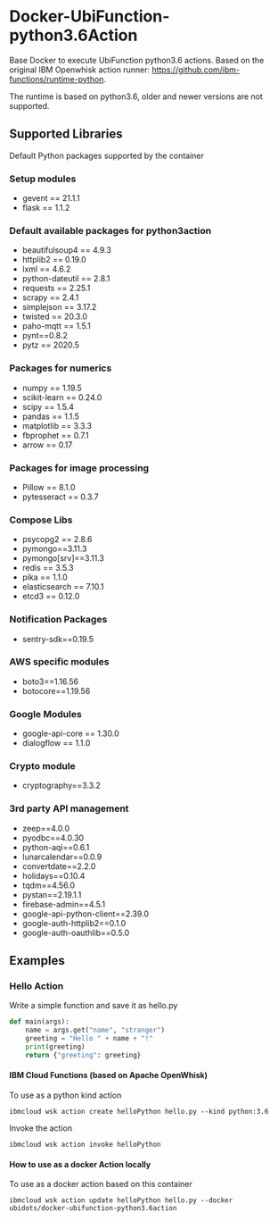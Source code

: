 # Docker-UbiFunction-python3.6Action

Base Docker to execute UbiFunction python3.6 actions. Based on the original IBM Openwhisk action runner: https://github.com/ibm-functions/runtime-python.

The runtime is based on python3.6, older and newer versions are not supported.

## Supported Libraries

Default Python packages supported by the container

### Setup modules

- gevent == 21.1.1
- flask == 1.1.2

### Default available packages for python3action

- beautifulsoup4 == 4.9.3
- httplib2 == 0.19.0
- lxml == 4.6.2
- python-dateutil == 2.8.1
- requests == 2.25.1
- scrapy == 2.4.1
- simplejson == 3.17.2
- twisted == 20.3.0
- paho-mqtt == 1.5.1
- pynt==0.8.2
- pytz == 2020.5

### Packages for numerics

- numpy == 1.19.5
- scikit-learn == 0.24.0
- scipy == 1.5.4
- pandas == 1.1.5
- matplotlib == 3.3.3
- fbprophet == 0.7.1
- arrow == 0.17

### Packages for image processing

- Pillow == 8.1.0
- pytesseract == 0.3.7

### Compose Libs

- psycopg2 == 2.8.6
- pymongo==3.11.3
- pymongo[srv]==3.11.3
- redis == 3.5.3
- pika == 1.1.0
- elasticsearch == 7.10.1
- etcd3 == 0.12.0

### Notification Packages

- sentry-sdk==0.19.5

### AWS specific modules

- boto3==1.16.56
- botocore==1.19.56

### Google Modules

- google-api-core == 1.30.0
- dialogflow == 1.1.0

### Crypto module

- cryptography==3.3.2

### 3rd party API management

- zeep==4.0.0
- pyodbc==4.0.30
- python-aqi==0.6.1
- lunarcalendar==0.0.9
- convertdate==2.2.0
- holidays==0.10.4
- tqdm==4.56.0
- pystan==2.19.1.1
- firebase-admin==4.5.1
- google-api-python-client==2.39.0
- google-auth-httplib2==0.1.0
- google-auth-oauthlib==0.5.0

## Examples

### Hello Action

Write a simple function and save it as hello.py

```py
def main(args):
    name = args.get("name", "stranger")
    greeting = "Hello " + name + "!"
    print(greeting)
    return {"greeting": greeting}
```

#### IBM Cloud Functions (based on Apache OpenWhisk)

To use as a python kind action

```
ibmcloud wsk action create helloPython hello.py --kind python:3.6
```

Invoke the action

```
ibmcloud wsk action invoke helloPython
```

#### How to use as a docker Action locally

To use as a docker action based on this container

```
ibmcloud wsk action update helloPython hello.py --docker ubidots/docker-ubifunction-python3.6action
```
